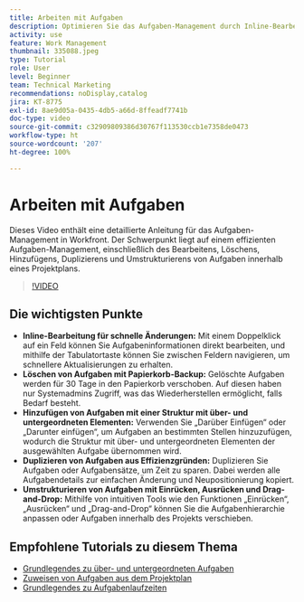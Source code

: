 ```yaml
---
title: Arbeiten mit Aufgaben
description: Optimieren Sie das Aufgaben-Management durch Inline-Bearbeitung, Papierkorb-Backups für gelöschte Aufgaben, das Hinzufügen von Strukturen mit über- und untergeordneten Elementen, Aufgabenduplizierung und intuitive Tools für die Umstrukturierung, z. B. Drag-and-Drop in Workfront.
activity: use
feature: Work Management
thumbnail: 335088.jpeg
type: Tutorial
role: User
level: Beginner
team: Technical Marketing
recommendations: noDisplay,catalog
jira: KT-8775
exl-id: 8ae9d05a-0435-4db5-a66d-8ffeadf7741b
doc-type: video
source-git-commit: c32909809386d30767f113530ccb1e7358de0473
workflow-type: ht
source-wordcount: '207'
ht-degree: 100%

---
```


# Arbeiten mit Aufgaben

Dieses Video enthält eine detaillierte Anleitung für das Aufgaben-Management in Workfront. Der Schwerpunkt liegt auf einem effizienten Aufgaben-Management, einschließlich des Bearbeitens, Löschens, Hinzufügens, Duplizierens und Umstrukturierens von Aufgaben innerhalb eines Projektplans.

>[!VIDEO](https://video.tv.adobe.com/v/335088/?quality=12&learn=on&enablevpops)

## Die wichtigsten Punkte

* **Inline-Bearbeitung für schnelle Änderungen:** Mit einem Doppelklick auf ein Feld können Sie Aufgabeninformationen direkt bearbeiten, und mithilfe der Tabulatortaste können Sie zwischen Feldern navigieren, um schnellere Aktualisierungen zu erhalten. 
* **Löschen von Aufgaben mit Papierkorb-Backup:** Gelöschte Aufgaben werden für 30 Tage in den Papierkorb verschoben. Auf diesen haben nur Systemadmins Zugriff, was das Wiederherstellen ermöglicht, falls Bedarf besteht. 
* **Hinzufügen von Aufgaben mit einer Struktur mit über- und untergeordneten Elementen:** Verwenden Sie „Darüber Einfügen“ oder „Darunter einfügen“, um Aufgaben an bestimmten Stellen hinzuzufügen, wodurch die Struktur mit über- und untergeordneten Elementen der ausgewählten Aufgabe übernommen wird. 
* **Duplizieren von Aufgaben aus Effizienzgründen:** Duplizieren Sie Aufgaben oder Aufgabensätze, um Zeit zu sparen. Dabei werden alle Aufgabendetails zur einfachen Änderung und Neupositionierung kopiert. 
* **Umstrukturieren von Aufgaben mit Einrücken, Ausrücken und Drag-and-Drop:** Mithilfe von intuitiven Tools wie den Funktionen „Einrücken“, „Ausrücken“ und „Drag-and-Drop“ können Sie die Aufgabenhierarchie anpassen oder Aufgaben innerhalb des Projekts verschieben. 

## Empfohlene Tutorials zu diesem Thema

* [Grundlegendes zu über- und untergeordneten Aufgaben](/help/manage-work/tasks/understand-parent-child-tasks.md)
* [Zuweisen von Aufgaben aus dem Projektplan](/help/manage-work/tasks/assign-tasks-from-the-project-plan.md)
* [Grundlegendes zu Aufgabenlaufzeiten](/help/manage-work/tasks/understand-task-durations.md)
